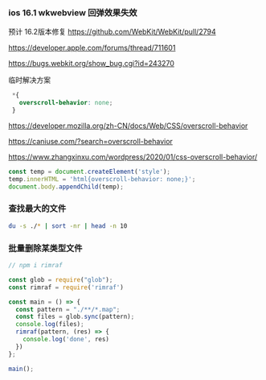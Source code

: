 ### ios 16.1 wkwebview 回弹效果失效

预计 16.2版本修复
https://github.com/WebKit/WebKit/pull/2794

https://developer.apple.com/forums/thread/711601

https://bugs.webkit.org/show_bug.cgi?id=243270


临时解决方案

```css
 *{
   overscroll-behavior: none;
 }
```

https://developer.mozilla.org/zh-CN/docs/Web/CSS/overscroll-behavior

https://caniuse.com/?search=overscroll-behavior

https://www.zhangxinxu.com/wordpress/2020/01/css-overscroll-behavior/


```js
const temp = document.createElement('style');
temp.innerHTML = 'html{overscroll-behavior: none;}';
document.body.appendChild(temp);
```


### 查找最大的文件

```bash
du -s ./* | sort -nr | head -n 10
```


### 批量删除某类型文件

```js
// npm i rimraf

const glob = require("glob");
const rimraf = require('rimraf')

const main = () => {
  const pattern = "./**/*.map";
  const files = glob.sync(pattern);
  console.log(files);
  rimraf(pattern, (res) => {
    console.log('done', res)
  })
};

main();

```
